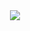 <div align=center><img src="https://www.docker.com/sites/default/files/social/docker_facebook_share.png"></src></div>




